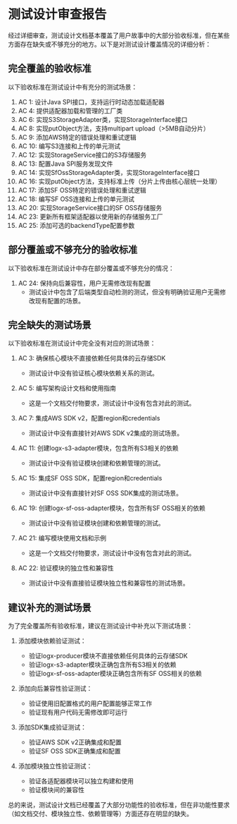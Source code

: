 # 测试设计审查报告

经过详细审查，测试设计文档基本覆盖了用户故事中的大部分验收标准，但在某些方面存在缺失或不够充分的地方。以下是对测试设计覆盖情况的详细分析：

## 完全覆盖的验收标准

以下验收标准在测试设计中有充分的测试场景：

1. AC 1: 设计Java SPI接口，支持运行时动态加载适配器
2. AC 4: 提供适配器加载和管理的工厂类
3. AC 6: 实现S3StorageAdapter类，实现StorageInterface接口
4. AC 8: 实现putObject方法，支持multipart upload（>5MB自动分片）
5. AC 9: 添加AWS特定的错误处理和重试逻辑
6. AC 10: 编写S3连接和上传的单元测试
7. AC 12: 实现StorageService接口的S3存储服务
8. AC 13: 配置Java SPI服务发现文件
9. AC 14: 实现SfOssStorageAdapter类，实现StorageInterface接口
10. AC 16: 实现putObject方法，支持标准上传（分片上传由核心层统一处理）
11. AC 17: 添加SF OSS特定的错误处理和重试逻辑
12. AC 18: 编写SF OSS连接和上传的单元测试
13. AC 20: 实现StorageService接口的SF OSS存储服务
14. AC 23: 更新所有框架适配器以使用新的存储服务工厂
15. AC 25: 添加可选的backendType配置参数

## 部分覆盖或不够充分的验收标准

以下验收标准在测试设计中存在部分覆盖或不够充分的情况：

1. AC 24: 保持向后兼容性，用户无需修改现有配置
   - 测试设计中包含了后端类型自动检测的测试，但没有明确验证用户无需修改现有配置的场景。

## 完全缺失的测试场景

以下验收标准在测试设计中完全没有对应的测试场景：

1. AC 3: 确保核心模块不直接依赖任何具体的云存储SDK
   - 测试设计中没有验证核心模块依赖关系的测试。

2. AC 5: 编写架构设计文档和使用指南
   - 这是一个文档交付物要求，测试设计中没有包含对此的测试。

3. AC 7: 集成AWS SDK v2，配置region和credentials
   - 测试设计中没有直接针对AWS SDK v2集成的测试场景。

4. AC 11: 创建logx-s3-adapter模块，包含所有S3相关的依赖
   - 测试设计中没有验证模块创建和依赖管理的测试。

5. AC 15: 集成SF OSS SDK，配置region和credentials
   - 测试设计中没有直接针对SF OSS SDK集成的测试场景。

6. AC 19: 创建logx-sf-oss-adapter模块，包含所有SF OSS相关的依赖
   - 测试设计中没有验证模块创建和依赖管理的测试。

7. AC 21: 编写模块使用文档和示例
   - 这是一个文档交付物要求，测试设计中没有包含对此的测试。

8. AC 22: 验证模块的独立性和兼容性
   - 测试设计中没有直接验证模块独立性和兼容性的测试场景。

## 建议补充的测试场景

为了完全覆盖所有验收标准，建议在测试设计中补充以下测试场景：

1. 添加模块依赖验证测试：
   - 验证logx-producer模块不直接依赖任何具体的云存储SDK
   - 验证logx-s3-adapter模块正确包含所有S3相关的依赖
   - 验证logx-sf-oss-adapter模块正确包含所有SF OSS相关的依赖

2. 添加向后兼容性验证测试：
   - 验证使用旧配置格式的用户配置能够正常工作
   - 验证现有用户代码无需修改即可运行

3. 添加SDK集成验证测试：
   - 验证AWS SDK v2正确集成和配置
   - 验证SF OSS SDK正确集成和配置

4. 添加模块独立性验证测试：
   - 验证各适配器模块可以独立构建和使用
   - 验证模块间的兼容性

总的来说，测试设计文档已经覆盖了大部分功能性的验收标准，但在非功能性要求（如文档交付、模块独立性、依赖管理等）方面还存在明显的缺失。
